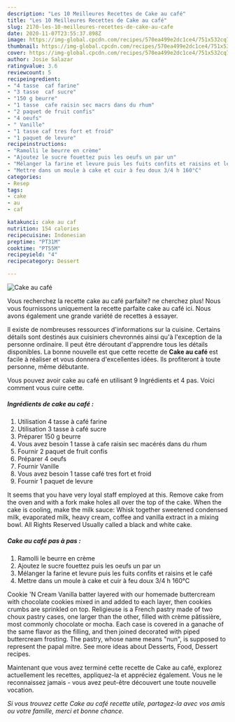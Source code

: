 ```yaml
---
description: "Les 10 Meilleures Recettes de Cake au café"
title: "Les 10 Meilleures Recettes de Cake au café"
slug: 2170-les-10-meilleures-recettes-de-cake-au-cafe
date: 2020-11-07T23:55:37.898Z
image: https://img-global.cpcdn.com/recipes/570ea499e2dc1ce4/751x532cq70/cake-au-cafe-photo-principale-de-la-recette.jpg
thumbnail: https://img-global.cpcdn.com/recipes/570ea499e2dc1ce4/751x532cq70/cake-au-cafe-photo-principale-de-la-recette.jpg
cover: https://img-global.cpcdn.com/recipes/570ea499e2dc1ce4/751x532cq70/cake-au-cafe-photo-principale-de-la-recette.jpg
author: Josie Salazar
ratingvalue: 3.6
reviewcount: 5
recipeingredient:
- "4 tasse  caf farine"
- "3 tasse  caf sucre"
- "150 g beurre"
- "1 tasse  cafe raisin sec macrs dans du rhum"
- "2 paquet de fruit confis"
- "4 oeufs"
- " Vanille"
- "1 tasse caf tres fort et froid"
- "1 paquet de levure"
recipeinstructions:
- "Ramolli le beurre en crème"
- "Ajoutez le sucre fouettez puis les oeufs un par un"
- "Mélanger la farine et levure puis les fuits confits et raisins et le café"
- "Mettre dans un moule à cake et cuir à feu doux 3/4 h 160°C"
categories:
- Resep
tags:
- cake
- au
- caf

katakunci: cake au caf 
nutrition: 154 calories
recipecuisine: Indonesian
preptime: "PT31M"
cooktime: "PT55M"
recipeyield: "4"
recipecategory: Dessert

---
```



![Cake au café](https://img-global.cpcdn.com/recipes/570ea499e2dc1ce4/751x532cq70/cake-au-cafe-photo-principale-de-la-recette.jpg)

Vous recherchez la recette cake au café parfaite? ne cherchez plus! Nous vous fournissons uniquement la recette parfaite cake au café ici. Nous avons également une grande variété de recettes à essayer.

Il existe de nombreuses ressources d'informations sur la cuisine. Certains détails sont destinés aux cuisiniers chevronnés ainsi qu'à l'exception de la personne ordinaire. Il peut être déroutant d'apprendre tous les détails disponibles. La bonne nouvelle est que cette recette de <strong> Cake au café </strong> est facile à réaliser et vous donnera d'excellentes idées. Ils profiteront à toute personne, même débutante.

<!--inarticleads1-->

Vous pouvez avoir cake au café en utilisant 9 Ingrédients et 4 pas. Voici comment vous cuire cette.

##### Ingrédients de cake au café :

1. Utilisation 4 tasse à café farine
1. Utilisation 3 tasse à café sucre
1. Préparer 150 g beurre
1. Vous avez besoin 1 tasse à cafe raisin sec macérés dans du rhum
1. Fournir 2 paquet de fruit confis
1. Préparer 4 oeufs
1. Fournir  Vanille
1. Vous avez besoin 1 tasse café tres fort et froid
1. Fournir 1 paquet de levure


It seems that you have very loyal staff employed at this. Remove cake from the oven and with a fork make holes all over the top of the cake. When the cake is cooling, make the milk sauce: Whisk together sweetened condensed milk, evaporated milk, heavy cream, coffee and vanilla extract in a mixing bowl. All Rights Reserved Usually called a black and white cake. 

<!--inarticleads2-->

##### Cake au café pas à pas :

1. Ramolli le beurre en crème
1. Ajoutez le sucre fouettez puis les oeufs un par un
1. Mélanger la farine et levure puis les fuits confits et raisins et le café
1. Mettre dans un moule à cake et cuir à feu doux 3/4 h 160°C


Cookie &#39;N Cream Vanilla batter layered with our homemade buttercream with chocolate cookies mixed in and added to each layer, then cookies crumbs are sprinkled on top. Religieuse is a French pastry made of two choux pastry cases, one larger than the other, filled with crème pâtissière, most commonly chocolate or mocha. Each case is covered in a ganache of the same flavor as the filling, and then joined decorated with piped buttercream frosting. The pastry, whose name means &#34;nun&#34;, is supposed to represent the papal mitre. See more ideas about Desserts, Food, Dessert recipes. 

<!--inarticleads1-->

<p>
Maintenant que vous avez terminé cette recette de Cake au café, explorez actuellement les recettes, appliquez-la et appréciez également. Vous ne le reconnaissez jamais - vous avez peut-être découvert une toute nouvelle vocation.
</p>

<p>
<i>Si vous trouvez cette Cake au café recette utile, partagez-la avec vos amis ou votre famille, merci et bonne chance.</i>
</p>
